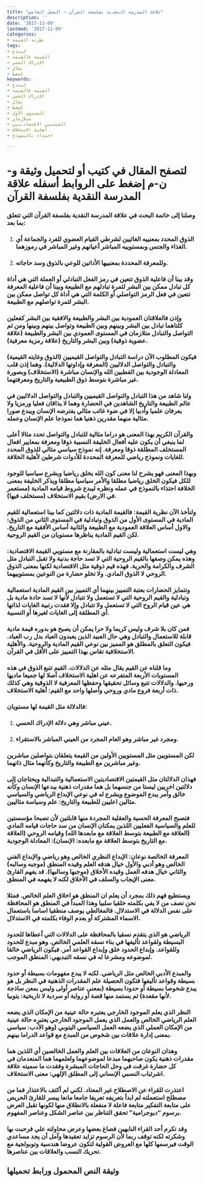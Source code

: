 ```yaml
---
title: "علاقة المدرسة النقدية بفلسفة القرآن – الفصل الخامس"
description: ''
date: '2017-11-09'
lastmod: '2017-11-09'
categories:
- نظرية القيمة
tags:
- ليبدع
- القيمة فالقيمة
- الإدراك الحسي
- يقال
- إضغط
keywords:
- ليبدع
- القيمة فالقيمة
- الإدراك الحسي
- يقال
- إضغط
- المستوى الأول
- متلازمان
- القيمتين الاقتصاديتين
- أهلية الاستخلاف
- احتذاء بالنموذج

---
```

# **لتصفح المقال في كتيب أو لتحميل وثيقة و-ن-م إضغط على الروابط أسفله** **علاقة المدرسة النقدية بفلسفة القرآن**

### وصلنا إلى خاتمة البحث في علاقة المدرسة النقدية بفلسفة القرآن التي تتعلق بما بعد:

1. ### الذوق المحدد بمعنييه الغائيين لشرطي القيام العضوي للفرد والجماعة أي الغذاء والجنس وبمستوييه المباشر أعيانهم وغير المباشر في رموزهما.
2. ### وللمعرفة المحددة بمعنييها الأداتين للوعي بالذوق وسد حاجاته.

### وقد بينا أن فاعلية الذوق تتعين في رمز الفعل التبادلي أو العملة التي هي أداة كل تبادل ممكن بين البشر لثمرة تبادلهم مع الطبيعة وبينا أن فاعلية المعرفة تتعين في فعل الرمز التواصلي أو الكلمة التي هي أداة كل تواصل ممكن بين البشر لثمرة تواصلهم مع الطبيعة.

### وإذن فالعلاقتان العمودية بين البشر والطبيعة والافقية بين البشر كفعلين كلتاهما تبادل بين البشر وبينهم وبين الطبيعة وتواصل بينهم وبينها ومن ثم التواصل والتبادل متلازمان في المستوى العمودي بين البشر والطبيعة (علاقة عضوية ذوقية) وبين البشر والتاريخ (علاقة رمزية معرفية).

### فيكون المطلوب الآن دراسة التبادل والتواصل القيميين (الذوق وغايته القيمية) والتبادل والتواصل الدلاليين (المعرفة وإداوتها الدلالية). وهما إذن قلب المعادلة الوجودية بين القطبين الله والإنسان مباشرة (الاستخلاف) وبصورة غير مباشرة بتوسط ذوق الطبيعية والتاريخ ومعرفتهما.

### ولنا شاهد من هذا التبادل والتواصل القيميين والتبادل والتواصل الدلاليين في عالم الطبيعة والتاريخ الشاهدين في الحضارة وهما لا يذاقان فعليا ورمزيا ولا يعرفان علميا وأدبيا إلا في ضوء غائب مثالي يفترضه الإنسان ويبدع صورا مثالية منهما مقدرين ذهنيا هما نموذجا علم الإنسان وعمله.

### والقرآن الكريم بهذا المعنى هو دراما مثالية للتبادل والتواصل تحدد مثالا أعلى لما ينبغي أن يكون عليه أفعال الخليفة النسبية ذوقا ومعرفة بمعايير افعال المستخلف المطلقة ذوقا ومعرفة. إنه نموذج سياسي مثالي للذوق المحدد للغايات ونموذج رياضي للمعرفة المحددة للأدوات شرطين لأهلية الخلافة.

### وبهذا المعنى فهو يشرح لنا معنى كون الله يخلق رياضيا ويشرع سياسيا للوجود للكل فيكون الخلق رياضيا مطلقا والأمر سياسيا مطلقا ويذكر الخليفة بمعنى الخلافة احتذاء بالنموذج في عمله ونظره ليبدع شروط قيامه المادية (مستعمر في الارض) بقيم الاستخلاف (مستخلف فيها).

### ولنأخذ الآن نظرية القيمة: فالقيمة المادية ذات دلالتين كما بينا استعمالية للقيم المادية في المستوى الأول من الذوق وتبادلية في المستوى الثاني من الذوق: والاول أساس العلاقة العمودية مع الطبيعة والثانية أساس الأفقية مع التاريخ. لكن القيم المادية يناظرها مستويان من القيم الروحية.

### وهي ليست استعمالية وليست تبادلية بالمقارنة مع مستويي القيمة الاقتصادية: وهذه يمكن وصفها بالقيم الروحية التي لا تسد حاجة بدنية ولا تقبل التبادل مثل الشرف والكرامة والحرية. فهذه قيم ذوقية مثل الاقتصادية لكنها بمعنى الذوق الروحي لا الذوق المادي. ولا تخلو حضارة من النوعين بمستوييهما.

### وتتمايز الحضارات بعتبة التمييز بينهما أي التمييز بين القيم المادية استعمالية وتبادلية والقيم الروحية التي لا تستعمل ولا تتبادل لأنها لا تسد حادة مادية بل هي عين قيام الروح التي لا تستعمل ولا تتبادل وإلا فقدت رتبية الغايات لذاتها أي المطلقة إلى الغايات لغيرها أو النسبية.

### فمن كان بلا شرف وليس كريما ولا حرا يمكن أن يصبح هو بدوره قيمة مادية قابلة للاستعمال والتبادل وهي حال العبيد الذين يعبدون العباد بدل رب العباد. فيكون التعلق بالمطلق هو المميز بين نوعي القيم المادية والروحية. والأهلية الاستخلافية تقاس بهذا التمييز على الأقل في القرآن.

### وما قلناه عن القيم يقال مثله عن الدلالات. القيم تتبع الذوق في هذه المستويات الأربعة المتفرعه عن اهلية الاستخلاف أصلا لها جميعا ماديها ورحيها. والدلالات تتبع وسائل تحقيقها وحفظها المعرفية لا الذوقية وهي كذلك ذات أربعة فروع مادي وروحي وأصلها واحد مع القيم: أهلية الاستخلاف.

### فالدلالة مثل القيمة لها مستويان:

1. ### عيني مباشر وهي دلالة الإدراك الحسي.
2. ### ومجرد غير مباشر وهو العام المجرد من العيني المباشر بالاستقراء.

### لكن المستويين مثل المستويين الأولين من القيمة يتعلقان بتواصلين مباشرين وغير مباشرين مع الطبيعة والتاريخ وكأنهما مثال ذاتهما.

### فهذان الدلالتان مثل القيمتين الاقتصاديتين الاستعمالية والتبدالية ويحتاجان إلى دلالتين اخريين ليستا من جنسهما بل هما مقدرات ذهنية يبدعها الإنسان وكأنه خالق وآمر يبدع الموضوع ويشرع له في نوعي الإبداع الرياضي والسياسي مثالين اعليين للطبيعة والتاريخ: علم وسياسة مثاليين.

### فتصبح المعرفة الحسية والعقلية المجردة منها قابلتين لأن تصبحا مؤسستين للعلم والسياسية الفعليين اللذين يمكنان الإنسان من سد حاجات قيامه المادي (العلاقة مع الطبيعة بتوسط العلاقة مع مابعدها الله) وقيامه الروحي (العلاقة مع التاريخ بتوسط العلاقة مع مابعده: الإنسان): المعادلة الوجودية.

### المعرفة الخالصة نوعان: الإبداع النظري الخالص وهو رياضي والإبداع الفني الخالص وهو أدبي والأول خيال هدفه العلم وقيده المنطق (موجبه وسالبه) والثاني خيال هدفه العمل وقيده الأخلاق (موجبها وسالبها). قد يفهم القارئ معنى الإيجاب والسلف في الأخلاق لكنه لا يفهمه في المنطق.

### ويستطيع فهم ذلك بمجرد أن يعلم ان المنطق هو اخلاق العلم الخالص. فمثلا نحن نصف من لا يفي بكلمته خلقيا سلبيا وهذا المبدأ في المنطق هو المحافظة على نفس الدلالة في الاستدلال. فالمغالطي يوصف منطقيا اساسا باستعمال الاسماء المشتركة أو بعدم الوفاء بكلمته في الاستدلال.

### الرياضي هو الذي يتقدم نسقيا بالمحافظة على الدلالات التي أعطاها للحدود البسيطة ولقواعد تأليفها في بناء نسقه العلمي الخالص. وهو مبدع للحدود وللقواعد. وإبداع الحدود خلق وإبداع القواعد أمر. فيكون الرياضي خالقا لموضوعه ومشرعا له في نسقه التبديهي: المنطق الموجب.

### والمبدع الأدبي الخالص مثل الرياضي. لكنه لا يبدع مفهومات بسيطة أو حدود بسيطة وقواعد تأليفها فتكون الحصيلة علم المقدرات الذهنية في النظر بل هو يبدع شخوصا بسيطة أو حدودا بسيطة (بمعنى عناصر أولى وليس بمعن ساذجة لأنها مقعدة) ثم يستمد منها قصة أو رواية أو سردية لا تاريخية: يتوبيا.

### النظر الذي يعلم الموجود الخارجي يعتبره حالة عينية من الإمكان الذي يضعه العلم الرياضي الخالص والعمل الذي يعمل الموجود الخارجي يعتبره حالة عينية من الإمكان العملي الذي يضعه العمل السياسي اليتوبي (وهو الأدب: سياسي بمعنى إدارة علاقات بين شخوص من المبدع مع قواعد الدراما بينهم.

### وهذان النوعان من العلاقات بين العلم والعمل الخالصين أي اللذين هما مقدرات ذهنية يكون صاحبهما مبدعا لموضوعهما ولعلمهما هما المنعدمان في كل حضارة غرقت في وحل الحاجات المبشرة وفقدت ما سميته علاقة اشرئباب النسبي الإنساني إلى المطلق الإلهي: معنى الاستخلاف.

### اعتذرت للقراء عن الاصطلاح غير المعتاد. لكني لم أكتف بالاعتذار فما من مصطلح استعملته لم ابدأ بتعريفه تعريفا جامعا مانعا ييسر للقارئ الحريص على متابعة التفكير متابعة فاعلة لا منفعلة بالانطلاق منها لكونها تقبل العرض برسوم “ديوجرامية” تحقق التناظر بين عناصر الشكل وعناصر المفهوم.

### وقد تكرم أحد القراء النابهين فصاغ بعضها وعرض محاولته علي فرحبت بها وشكرته لكنه توقف ربما لأن الرسوم تزايد تعقيدها وآمل أن يجد مساعدي الوقت فيرسمها كلها مع العروض القولية لتكون عروضا هندسية وتوبولجية مع تحريك النسب والعلاقات بين عناصرها.

## وثيقة النص المحمول ورابط تحميلها

###